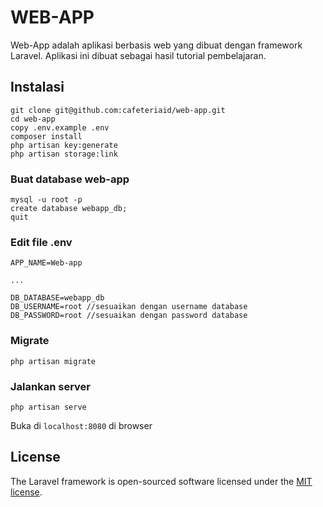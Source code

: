 # WEB-APP

Web-App adalah aplikasi berbasis web yang dibuat dengan framework Laravel. Aplikasi ini dibuat sebagai hasil tutorial pembelajaran.

## Instalasi

```
git clone git@github.com:cafeteriaid/web-app.git
cd web-app
copy .env.example .env
composer install
php artisan key:generate
php artisan storage:link
```

### Buat database web-app

```
mysql -u root -p
create database webapp_db;
quit
```

### Edit file .env

```
APP_NAME=Web-app

...

DB_DATABASE=webapp_db
DB_USERNAME=root //sesuaikan dengan username database
DB_PASSWORD=root //sesuaikan dengan password database
```

### Migrate

```
php artisan migrate
```

### Jalankan server

```
php artisan serve
```

Buka di `localhost:8080` di browser

## License

The Laravel framework is open-sourced software licensed under the [MIT license](https://opensource.org/licenses/MIT).
